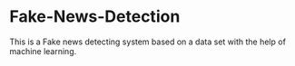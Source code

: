 # Fake-News-Detection

This is a Fake news detecting system based on a data set with the help of machine learning.
